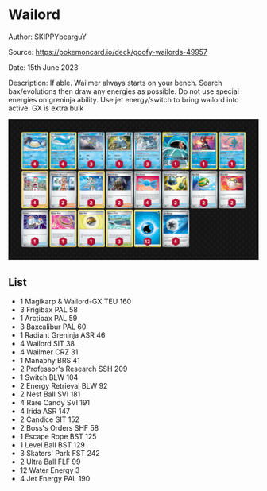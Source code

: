 # Wailord

Author: SKIPPYbearguY

Source: <https://pokemoncard.io/deck/goofy-wailords-49957>

Date: 15th June 2023

Description: If able. Wailmer always starts on your bench. Search bax/evolutions then draw any energies as possible. Do not use special energies on greninja ability. Use jet energy/switch to bring wailord into active. GX is extra bulk

![decklist](../../images/PAL/Wailord/1-%20Wailord.png)

## List

* 1 Magikarp & Wailord-GX TEU 160
* 3 Frigibax PAL 58
* 1 Arctibax PAL 59
* 3 Baxcalibur PAL 60
* 1 Radiant Greninja ASR 46
* 4 Wailord SIT 38
* 4 Wailmer CRZ 31
* 1 Manaphy BRS 41
* 2 Professor's Research SSH 209
* 1 Switch BLW 104
* 2 Energy Retrieval BLW 92
* 2 Nest Ball SVI 181
* 4 Rare Candy SVI 191
* 4 Irida ASR 147
* 2 Candice SIT 152
* 2 Boss's Orders SHF 58
* 1 Escape Rope BST 125
* 1 Level Ball BST 129
* 3 Skaters' Park FST 242
* 2 Ultra Ball FLF 99
* 12 Water Energy 3
* 4 Jet Energy PAL 190
